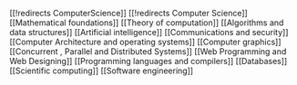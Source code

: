 [[!redirects ComputerScience]]
[[!redirects Computer Science]]
[[Mathematical foundations]]
[[Theory of computation]]
[[Algorithms and data structures]]
[[Artificial intelligence]]
[[Communications and security]]
[[Computer Architecture and operating systems]]
[[Computer graphics]]
[[Concurrent , Parallel and Distributed Systems]]
[[Web Programming and Web Designing]]
[[Programming languages and compilers]]
[[Databases]]
[[Scientific computing]]
[[Software engineering]]